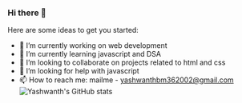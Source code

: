 ### Hi there 👋

<!--
**yashwanth-gh/yashwanth-gh** is a ✨ _special_ ✨ repository because its `README.md` (this file) appears on your GitHub profile.-->

Here are some ideas to get you started:

- 🔭 I’m currently working on web development  
- 🌱 I’m currently learning javascript and DSA  
- 👯 I’m looking to collaborate on projects related to html and css  
- 🤔 I’m looking for help with javascript
- 📫 How to reach me: mailme - yashwanthbm362002@gmail.com
![Yashwanth's GitHub stats](https://github-readme-stats.vercel.app/api?username=yashwanth-gh&theme=dark&show_icons=true)
